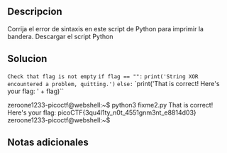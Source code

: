 ## Descripcion 

Corrija el error de sintaxis en este script de Python para imprimir la bandera. Descargar el script Python
## Solucion


`Check that flag is not empty`
`if flag == "":` 
  `print('String XOR encountered a problem, quitting.')`
`else:`
  `print('That is correct! Here\'s your flag: ' + flag)``

zeroone1233-picoctf@webshell:~$ python3 fixme2.py
That is correct! Here's your flag: picoCTF{3qu4l1ty_n0t_4551gnm3nt_e8814d03}
zeroone1233-picoctf@webshell:~$ 
## Notas adicionales
